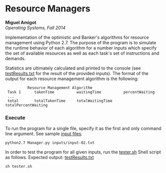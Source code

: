 Resource Managers
=================
**Miguel Amigot**
<br>
*Operating Systems, Fall 2014*


Implementation of the optimistic and Banker's algorithms for resource management using Python 2.7. The purpose of the program is to simulate the runtime behavior of each algorithm for a number inputs which specify the set of available resources as well as each task's set of instructions and demands.

Statistics are ultimately calculated and printed to the console (see [testResults.txt](testResults.txt) for the result of the provided inputs). The format of the output for each resource management algorithm is the following:

              Resource Management Algorithm
     Task 1      takenTime          waitingTime          percentWaiting
     ...
     total       totalTakenTime     totalWaitingTime     totalPercentWaiting

### Execute
To run the program for a single file, specify it as the first and only command line argument. See sample [input files](inputs/).
```
python2.7 Manager.py inputs/input-02.txt
```
In order to test the program for all given inputs, run the [tester.sh](tester.sh) Shell script as follows. Expected output: [testResults.txt](testResults.txt)
```
sh tester.sh
```
